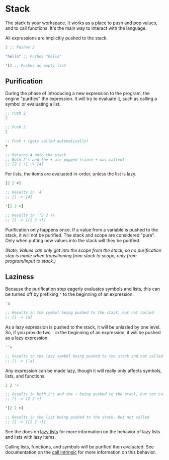 # Stack

<!-- TODO: Mention auto-calling as a term as well, for reference later -->

The stack is your workspace. It works as a place to push and pop values, and to call functions. It's the main way to interact with the language.

All expressions are implicitly pushed to the stack.

<!-- TODO: Explain that symbols are caught by the engine and never pushed to the stack (unless they are lazy). Further, code and stack are separated in certain cases. -->

```clojure
2 ;; Pushes 2

"hello" ;; Pushes "hello"

'[] ;; Pushes an empty list
```

## Purification

During the phase of introducing a new expression to the program, the engine "purifies" the expression. It will try to evaluate it, such as calling a symbol or evaluating a list.

```clojure
;; Push 2
2

;; Push 2
2

;; Push + (gets called automatically)
+

;; Returns 4 onto the stack
;; Both 2's and the + are popped (since + was called)
;; [2 2 +] -> [4]
```

For lists, the items are evaluated in-order, unless the list is lazy.

```clojure
[2 2 +]

;; Results in `4`
;; [] -> [4]

'[2 2 +]

;; Results in `(2 2 +)`
;; [] -> [(2 2 +)]
```

Purification only happens once. If a value from a variable is pushed to the stack, it will not be purified. The stack and scope are considered "pure". Only when putting new values into the stack will they be purified.

*(Note: Values can only get into the scope from the stack, so no purification step is made when transitioning from stack to scope, only from program/input to stack.)*

## Laziness

Because the purification step eagerly evaluates symbols and lists, this can be turned off by prefixing `'` to the beginning of an expression.

```clojure
'a

;; Results in the symbol being pushed to the stack, but not called
;; [] -> [a]
```

As a lazy expression is pushed to the stack, it will be unlazied by one level. So, if you provide two `'` in the beginning of an expression, it will be pushed as a lazy expression.

```clojure
''a

;; Results in the lazy symbol being pushed to the stack and not called
;; [] -> ['a]
```

Any expression can be made lazy, though it will really only affects symbols, lists, and functions.

```clojure
2 2 '+

;; Results in both 2's and the + being pushed to the stack, but not called
;; [] -> [2 2 +]

'[2 2 +]

;; Results in the list being pushed to the stack, but not called
;; [] -> [[2 2 +]]
```

See the docs on [lazy lists](lists.md#laziness) for more information on the behavior of lazy lists and lists with lazy items.

Calling lists, functions, and symbols will be purified then evaluated. See documentation on the [call intrinsic](../reference/builtins.md#call-call) for more information on this behavior.

